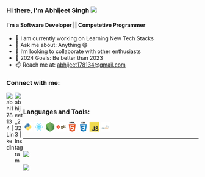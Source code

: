 ### Hi there, I'm Abhijeet Singh <img src="https://raw.githubusercontent.com/MartinHeinz/MartinHeinz/master/wave.gif" width="30px">

#### I'm a Software Developer || Competetive Programmer 

- 🔭 I am currently working on Learning New Tech Stacks
- 💬 Ask me about: Anything 😄
- 👯 I’m looking to collaborate with other enthusiasts
- 🥅 2024 Goals: Be better than 2023
- 📫 Reach me at: abhijeet178134@gmail.com


### Connect with me:

[<img align="left" alt="abhi178134 | LinkedIn" width="22px" src="https://cdn.jsdelivr.net/npm/simple-icons@v3/icons/linkedin.svg" />][linkedin]
[<img align="left" alt="abhijeet_2323 | Instagram" width="22px" src="https://cdn.jsdelivr.net/npm/simple-icons@v3/icons/instagram.svg" />][instagram]

<br/>

### Languages and Tools:

<code><img height="25" src="https://raw.githubusercontent.com/github/explore/80688e429a7d4ef2fca1e82350fe8e3517d3494d/topics/python/python.png"></code>
<code><img height="25" src="https://raw.githubusercontent.com/github/explore/80688e429a7d4ef2fca1e82350fe8e3517d3494d/topics/react/react.png"></code>
<code><img height="25" src="https://raw.githubusercontent.com/github/explore/80688e429a7d4ef2fca1e82350fe8e3517d3494d/topics/nodejs/nodejs.png"></code>
<code><img height="25" src="https://raw.githubusercontent.com/github/explore/80688e429a7d4ef2fca1e82350fe8e3517d3494d/topics/git/git.png"></code>
<code><img height="25" src="https://raw.githubusercontent.com/github/explore/80688e429a7d4ef2fca1e82350fe8e3517d3494d/topics/html/html.png"></code>
<code><img height="25" src="https://raw.githubusercontent.com/github/explore/80688e429a7d4ef2fca1e82350fe8e3517d3494d/topics/css/css.png"></code>
<code><img height="25" src="https://raw.githubusercontent.com/github/explore/80688e429a7d4ef2fca1e82350fe8e3517d3494d/topics/javascript/javascript.png"></code>
<code><img height="25" src="https://raw.githubusercontent.com/github/explore/80688e429a7d4ef2fca1e82350fe8e3517d3494d/topics/mysql/mysql.png"></code>
<br />

---

<br />

<img align="center" src="https://github-readme-stats.vercel.app/api/top-langs/?username=abhi178134&theme=dark" />
<br />
<br />

<img align="center" src="https://github-readme-stats.vercel.app/api?username=abhi178134&show_icons=true&theme=dark&count_private=true)"/>
<br/>
<br/>
<!-- 
<a href="https://github.com/abhi178134/github-stats">

![](https://github.com/abhi178134/github-stats/blob/master/generated/overview.svg)
![](https://github.com/abhi178134/github-stats/blob/master/generated/languages.svg)
</a> -->


[instagram]: https://www.instagram.com/abhijeet_2323/
[linkedin]: https://www.linkedin.com/in/abhi178134/
